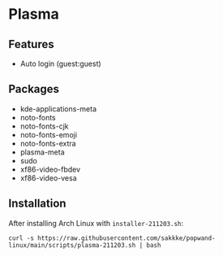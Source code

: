 # Plasma

## Features
- Auto login (guest:guest)

## Packages
- kde-applications-meta
- noto-fonts
- noto-fonts-cjk
- noto-fonts-emoji
- noto-fonts-extra
- plasma-meta
- sudo
- xf86-video-fbdev
- xf86-video-vesa

## Installation

After installing Arch Linux with `installer-211203.sh`:

```
curl -s https://raw.githubusercontent.com/sakkke/popwand-linux/main/scripts/plasma-211203.sh | bash
```